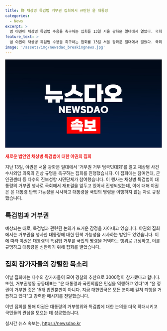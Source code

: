 ```yaml
---
title: 野 채상병 특검법 거부권 집회에서 규탄한 윤 대통령
categories:
  - News
excerpt: >
  범 야권이 채상병 특검법 수용을 촉구하는 집회를 13일 서울 광화문 일대에서 열었다. 국회에서 재표결을 앞두고 있는 이 법은 채상병 사건 수사외압 의혹의 진상 규명을 목적으로 한다. 집회 참가자들은 윤 대통령을 향해 탄핵 가능성을 시사하며 거부했다. 또한 참가자들은 정권이 민심을 역행하고 있다며 항의를 표하며 정부서울청사로 행진했다. 이재명 후보도 참석한 것으로 전해졌다.
feature_text: >
  범 야권이 채상병 특검법 수용을 촉구하는 집회를 13일 서울 광화문 일대에서 열었다. 국회에서 재표결을 앞두고 있는 이 법은 채상병 사건 수사외압 의혹의 진상 규명을 목적으로 한다. 집회 참가자들은 윤 대통령을 향해 탄핵 가능성을 시사하며 거부했다. 또한 참가자들은 정권이 민심을 역행하고 있다며 항의를 표하며 정부서울청사로 행진했다. 이재명 후보도 참석한 것으로 전해졌다.
image: '/assets/img/newsdao_breakingnews.jpg'
---
```


<p><img src="/assets/img/newsdao_breakingnews.jpg" alt="ranknews 속보" /></p>

<p><b><span style="color: #ee2323;">새로운 법안인 채상병 특검법에 대한 야권의 집회</span></b></p>

<p>지난 13일, 야권은 서울 광화문 일대에서 '거부권 거부 범국민대회'를 열고 채상병 사건 수사외압 의혹의 진상 규명을 촉구하는 집회를 진행했습니다. 이 집회에는 참여연대, 군인권센터 등 다수의 진보성향 시민단체가 참여했습니다. 이 행사는 채상병 특검법이 대통령의 거부권 행사로 국회에서 재표결을 앞두고 있어서 진행되었는데, 이에 대해 야권은 윤 대통령 탄핵 가능성을 시사하고 대통령을 국민의 명령을 이행하지 않는 자로 규정했습니다.</p>

<p data-ke-size="size16"></p>

<h2 data-ke-size="size26">특검법과 거부권</h2>

<p>예상되는 대로, 특검법과 관련된 논의가 뜨거운 감정을 자아내고 있습니다. 야권의 집회에서는 거부권을 행사한 대통령에 대한 탄핵 가능성을 시사하는 발언도 있었습니다. 이에 따라 야권은 대통령의 특검법 거부를 국민의 명령을 거역하는 행위로 규정하고, 이를 규명하고 대통령을 심판하기 위해 집회를 열었습니다.</p>

<p data-ke-size="size16"></p>

<h2 data-ke-size="size26">집회 참가자들의 강렬한 목소리</h2>

<p>이날 집회에는 다수의 참가자들이 모여 경찰의 추산으로 3000명이 참가했다고 합니다. 또한, 거부권행동 공동대표는 "윤 대통령과 국민의힘은 민심을 역행하고 있다"며 “윤 정권이 거부한 것은 15개 법안뿐만이 아니다. 지금 대한민국은 모든 분야에 걸쳐 퇴행을 거듭하고 있다"고 강력한 메시지를 전달했습니다.</p>

<p>이번 집회를 통해 야권은 대통령의 거부행위와 특검법에 대한 논의를 더욱 확대시키고 국민들의 관심을 모으는 데 성공했습니다.</p>

<p data-ke-size="size16"></p>
실시간 뉴스 속보는, <a href="https://newsdao.kr" rel="dofollow">https://newsdao.kr</a>


